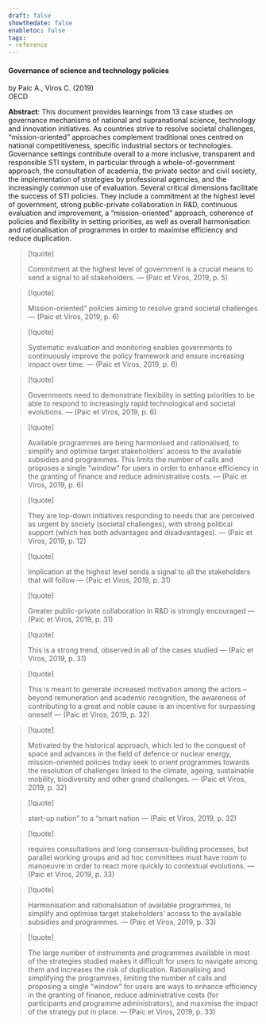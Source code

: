 ```yaml
---
draft: false
showthedate: false
enabletoc: false
tags:
- reference
---
```


#### **Governance of science and technology policies**     
by Paic A., Viros C. (2019)         
OECD      

**Abstract**:  This document provides learnings from 13 case studies on governance mechanisms of national and supranational science, technology and innovation initiatives. As countries strive to resolve societal challenges, “mission-oriented” approaches complement traditional ones centred on national competitiveness, specific industrial sectors or technologies. Governance settings contribute overall to a more inclusive, transparent and responsible STI system, in particular through a whole-of-government approach, the consultation of academia, the private sector and civil society, the implementation of strategies by professional agencies, and the increasingly common use of evaluation. Several critical dimensions facilitate the success of STI policies. They include a commitment at the highest level of government, strong public-private collaboration in R&amp;D, continuous evaluation and improvement, a “mission-oriented” approach, coherence of policies and flexibility in setting priorities, as well as overall harmonisation and rationalisation of programmes in order to maximise efficiency and reduce duplication.




> [!quote] 
>
>Commitment at the highest level of government is a crucial means to send a signal to all stakeholders. —  (Paic et Viros, 2019, p. 5) 

> [!quote] 
>
>Mission-oriented” policies aiming to resolve grand societal challenges —  (Paic et Viros, 2019, p. 6) 

> [!quote] 
>
>Systematic evaluation and monitoring enables governments to continuously improve the policy framework and ensure increasing impact over time. —  (Paic et Viros, 2019, p. 6) 

> [!quote] 
>
>Governments need to demonstrate flexibility in setting priorities to be able to respond to increasingly rapid technological and societal evolutions. —  (Paic et Viros, 2019, p. 6) 

> [!quote] 
>
>Available programmes are being harmonised and rationalised, to simplify and optimise target stakeholders’ access to the available subsidies and programmes. This limits the number of calls and proposes a single “window” for users in order to enhance efficiency in the granting of finance and reduce administrative costs. —  (Paic et Viros, 2019, p. 6) 

> [!quote] 
>
>They are top-down initiatives responding to needs that are perceived as urgent by society (societal challenges), with strong political support (which has both advantages and disadvantages). —  (Paic et Viros, 2019, p. 12) 

> [!quote] 
>
>Implication at the highest level sends a signal to all the stakeholders that will follow —  (Paic et Viros, 2019, p. 31) 

> [!quote] 
>
>Greater public-private collaboration in R&D is strongly encouraged —  (Paic et Viros, 2019, p. 31) 

> [!quote] 
>
>This is a strong trend, observed in all of the cases studied —  (Paic et Viros, 2019, p. 31) 

> [!quote] 
>
>This is meant to generate increased motivation among the actors – beyond remuneration and academic recognition, the awareness of contributing to a great and noble cause is an incentive for surpassing oneself —  (Paic et Viros, 2019, p. 32) 

> [!quote] 
>
>Motivated by the historical approach, which led to the conquest of space and advances in the field of defence or nuclear energy, mission-oriented policies today seek to orient programmes towards the resolution of challenges linked to the climate, ageing, sustainable mobility, biodiversity and other grand challenges. —  (Paic et Viros, 2019, p. 32) 

> [!quote] 
>
>start-up nation” to a “smart nation —  (Paic et Viros, 2019, p. 32) 

> [!quote] 
>
>requires consultations and long consensus-building processes, but parallel working groups and ad hoc committees must have room to manoeuvre in order to react more quickly to contextual evolutions. —  (Paic et Viros, 2019, p. 33) 

> [!quote] 
>
>Harmonisation and rationalisation of available programmes, to simplify and optimise target stakeholders’ access to the available subsidies and programmes. —  (Paic et Viros, 2019, p. 33) 

> [!quote] 
>
>The large number of instruments and programmes available in most of the strategies studied makes it difficult for users to navigate among them and increases the risk of duplication. Rationalising and simplifying the programmes, limiting the number of calls and proposing a single “window” for users are ways to enhance efficiency in the granting of finance, reduce administrative costs (for participants and programme administrators), and maximise the impact of the strategy put in place. —  (Paic et Viros, 2019, p. 33) 


